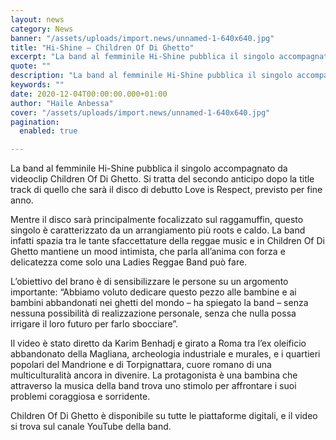 ```yaml
---
layout: news
category: News
banner: "/assets/uploads/import.news/unnamed-1-640x640.jpg"
title: "Hi-Shine – Children Of Di Ghetto"
excerpt: "La band al femminile Hi-Shine pubblica il singolo accompagnato da videoclip Children Of Di Ghetto. Si tratta del secondo anticipo dopo la title track di quello che sarà il disco di debutto Love is Respect, previsto per fine anno. Mentre il disco sarà principalmente focalizzato sul raggamuffin, questo singolo è caratterizzato da un arrangiamento più [&hellip"
quote: ""
description: "La band al femminile Hi-Shine pubblica il singolo accompagnato da videoclip Children Of Di Ghetto. Si tratta del secondo anticipo dopo la title track di quello che sarà il disco di debutto Love is Respect, previsto per fine anno. Mentre il disco sarà principalmente focalizzato sul raggamuffin, questo singolo è caratterizzato da un arrangiamento più [&hellip"
keywords: ""
date: 2020-12-04T00:00:00.000+01:00
author: "Haile Anbessa"
cover: "/assets/uploads/import.news/unnamed-1-640x640.jpg"
pagination:
  enabled: true

---
```


La band al femminile Hi-Shine pubblica il singolo accompagnato da videoclip Children Of Di Ghetto. Si tratta del secondo anticipo dopo la title track di quello che sarà il disco di debutto Love is Respect, previsto per fine anno.

Mentre il disco sarà principalmente focalizzato sul raggamuffin, questo singolo è caratterizzato da un arrangiamento più roots e caldo. La band infatti spazia tra le tante sfaccettature della reggae music e in Children Of Di Ghetto mantiene un mood intimista, che parla all’anima con forza e delicatezza come solo una Ladies Reggae Band può fare.

L’obiettivo del brano è di sensibilizzare le persone su un argomento importante: “Abbiamo voluto dedicare questo pezzo alle bambine e ai bambini abbandonati nei ghetti del mondo – ha spiegato la band – senza nessuna possibilità di realizzazione personale, senza che nulla possa irrigare il loro futuro per farlo sbocciare”.

Il video è stato diretto da Karim Benhadj e girato a Roma tra l’ex oleificio abbandonato della Magliana, archeologia industriale e murales, e i quartieri popolari del Mandrione e di Torpignattara, cuore romano di una multiculturalità ancora in divenire. La protagonista è una bambina che attraverso la musica della band trova uno stimolo per affrontare i suoi problemi coraggiosa e sorridente.

Children Of Di Ghetto è disponibile su tutte le piattaforme digitali, e il video si trova sul canale YouTube della band.